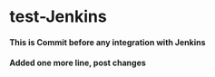 # test-Jenkins

#### This is Commit before any integration with Jenkins

#### Added one more line, post changes
